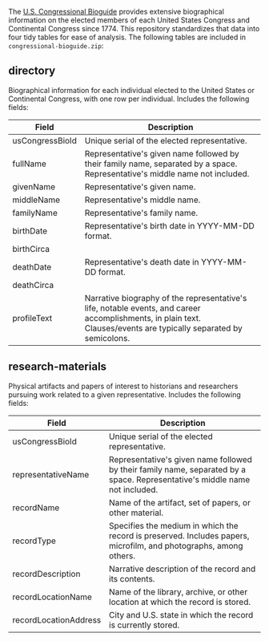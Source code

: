The [U.S. Congressional Bioguide](https://bioguide.congress.gov/) provides extensive biographical information on the elected members of each United States Congress and Continental Congress since 1774. This repository standardizes that data into four tidy tables for ease of analysis. The following tables are included in `congressional-bioguide.zip`:

## directory
Biographical information for each individual elected to the United States or Continental Congress, with one row per individual. Includes the following fields:

| Field | Description |
| ----- | ----------- |
| usCongressBioId | Unique serial of the elected representative. |
| fullName | Representative's given name followed by their family name, separated by a space. Representative's middle name not included. |
| givenName | Representative's given name. |
| middleName | Representative's middle name. |
| familyName | Representative's family name. |
| birthDate | Representative's birth date in YYYY-MM-DD format. |
| birthCirca | |
| deathDate |  Representative's death date in YYYY-MM-DD format. |
| deathCirca | |
| profileText | Narrative biography of the representative's life, notable events, and career accomplishments, in plain text. Clauses/events are typically separated by semicolons. |

## research-materials
Physical artifacts and papers of interest to historians and researchers pursuing work related to a given representative. Includes the following fields:

| Field | Description |
| ----- | ----------- |
| usCongressBioId | Unique serial of the elected representative. |
| representativeName | Representative's given name followed by their family name, separated by a space. Representative's middle name not included. |
| recordName | Name of the artifact, set of papers, or other material. |
| recordType | Specifies the medium in which the record is preserved. Includes papers, microfilm, and photographs, among others. |
| recordDescription | Narrative description of the record and its contents. |
| recordLocationName | Name of the library, archive, or other location at which the record is stored. |
| recordLocationAddress | City and U.S. state in which the record is currently stored. |